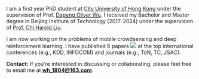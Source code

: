 I am a first year PhD student at [City University of Hong Kong](https://www.cs.cityu.edu.hk/) under the supervision of Prof. [Dapeng Oliver Wu](https://scholars.cityu.edu.hk/en/persons/dapeng-wu(b99d0792-b295-4cc4-9d6a-08240958df5a).html). I received my Bachelor and Master degree in Beijing Institute of Technology (2017-2024) under the supervision of [Prof. Chi Harold Liu](https://scholar.google.com/citations?user=3IgFTEkAAAAJ).

I am now working on the problems of mobile crowdsensing and deep reinforcement learning. I have published 6 papers <a href='https://scholar.google.com/citations?user=tkHiYjMAAAAJ'><img src="https://img.shields.io/endpoint?logo=Google%20Scholar&url=https%3A%2F%2Fcdn.jsdelivr.net%2Fgh%2FHaoooWang%2FHaoooWang.github.io@google-scholar-stats%2Fgs_data_shieldsio.json&labelColor=f6f6f6&color=9cf&style=flat&label=citations"></a> at the top international conferences (e.g., KDD, INFOCOM) and journals (e.g., ToN, TC, JSAC). 

**Contact:** If you're interested in discussing or collaborating, please feel free to email me at **wh_1804@163.com**.
